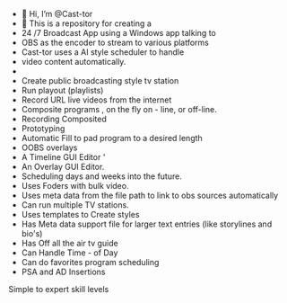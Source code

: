 - 👋 Hi, I’m @Cast-tor
- 👀 This is a repository for creating a
- 24 /7 Broadcast App using a Windows app talking to 
- OBS as the encoder to stream to various platforms
- Cast-tor uses a AI style scheduler to handle 
- video content automatically.
- 
- Create public broadcasting style tv station
- Run playout (playlists) 
- Record URL live videos from the internet
- Composite programs , on the fly on - line, or off-line. 
- Recording Composited 
- Prototyping
- Automatic Fill to pad program to a desired length
- OOBS overlays
- A Timeline GUI Editor ' 
- An Overlay GUI Editor.
- Scheduling days and weeks into the future. 
- Uses Foders with bulk video.
- Uses meta data from the file path to link to obs sources automatically
- Can run multiple TV stations.
- Uses templates to Create styles
- Has Meta data support file for larger text entries (like storylines and bio's)
- Has Off all the air tv guide
- Can Handle Time - of Day
- Can do favorites program scheduling
- PSA and AD Insertions

Simple to expert skill levels


<!---
Cast-tor/Cast-tor is a ✨ special ✨ repository because its `README.md` (this file) appears on your GitHub profile.
You can click the Preview link to take a look at your changes.
--->
